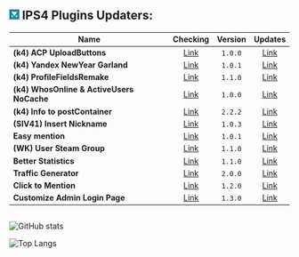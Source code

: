 ## ![IPS](https://github.com/byIx/byIx/blob/main/ic.jpg) IPS4 Plugins Updaters:

| Name                                      | Checking                                | Version | Updates                                                                       |
| ----------------------------------------- |:---------------------------------------:|:-------:|:-----------------------------------------------------------------------------:|
| **(k4) ACP UploadButtons**                | [Link](https://github.com/byIx/acpub)   | `1.0.0` | [Link](https://ipbmafia.ru/files/file/2628-k4-acp-uploadbuttons)              |
| **(k4) Yandex NewYear Garland**           | [Link](https://github.com/byIx/ynyg)    | `1.0.1` | [Link](https://ipbmafia.ru/files/file/2614-k4-yandex-newyear-garland)         |
| **(k4) ProfileFieldsRemake**              | [Link](https://github.com/byIx/pfr)     | `1.1.0` | [Link](https://ipbmafia.ru/files/file/2597-k4-profilefieldsremake)            |
| **(k4) WhosOnline & ActiveUsers NoCache** | [Link](https://github.com/byIx)         | `1.0.0` | [Link](https://ipbmafia.ru/files/file/2528-k4-whosonline-activeusers-nocache) |
| **(k4) Info to postContainer**            | [Link](https://github.com/byIx/ipc)     | `2.2.2` | [Link](https://ipbmafia.ru/files/file/2491-k4-info-to-postcontainer)          |
| **(SIV41) Insert Nickname**               | [Link](https://github.com/byIx/insname) | `1.0.3` | [Link](https://ipbmafia.ru/topic/15373-siv41-insert-nickname-102)             |
| **Easy mention**                          | [Link](https://github.com/byIx/easym)   | `1.0.1` | [Link](https://ipbmafia.ru/files/file/2176-easy-mention-101)                  |
| **(WK) User Steam Group**                 | [Link](https://github.com/byIx/usg)     | `1.1.0` | [Link](https://ipbmafia.ru/files/file/2599-wk-user-steam-group)               |
| **Better Statistics**                     | [Link](https://github.com/byIx/bstats)  | `1.1.0` | [Link](https://ipbmafia.ru/files/file/2499-better-statistics)                 |
| **Traffic Generator**                     | [Link](https://github.com/byIx/tgen)    | `2.0.0` | [Link](https://ipbmafia.ru/topic/13427-traffic-generator-109-eng-rus)         |
| **Click to Mention**                      | [Link](https://github.com/byIx/click)   | `1.2.0` | [Link](https://ipbmafia.ru/files/file/2490-click-to-mention)                  |
| **Customize Admin Login Page**            | [Link](https://github.com/byIx/calp)    | `1.3.0` | [Link](https://ipbmafia.ru/files/file/2492-customize-admin-login-page)        |

##

![GitHub stats](https://github-readme-stats.vercel.app/api?username=byIx&count_private=true&include_all_commits=true&show_icons=true&theme=radical&border_color=141321&text_color=ADBAC3&icon_color=00FF4D)

![Top Langs](https://github-readme-stats.vercel.app/api/top-langs/?username=byIx&count_private=true&bg_color=141321&border_color=141321&text_color=ADBAC3)
